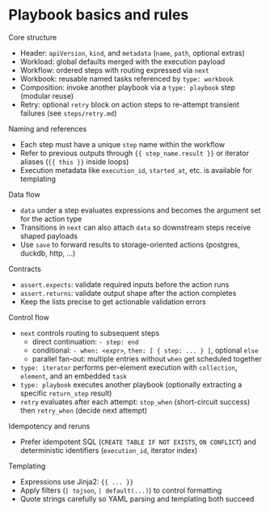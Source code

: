 # Playbook basics and rules

Core structure
- Header: `apiVersion`, `kind`, and `metadata` (`name`, `path`, optional extras)
- Workload: global defaults merged with the execution payload
- Workflow: ordered steps with routing expressed via `next`
- Workbook: reusable named tasks referenced by `type: workbook`
- Composition: invoke another playbook via a `type: playbook` step (modular reuse)
- Retry: optional `retry` block on action steps to re-attempt transient failures (see `steps/retry.md`)

Naming and references
- Each step must have a unique `step` name within the workflow
- Refer to previous outputs through `{{ step_name.result }}` or iterator aliases (`{{ this }}` inside loops)
- Execution metadata like `execution_id`, `started_at`, etc. is available for templating

Data flow
- `data` under a step evaluates expressions and becomes the argument set for the action type
- Transitions in `next` can also attach `data` so downstream steps receive shaped payloads
- Use `save` to forward results to storage-oriented actions (postgres, duckdb, http, ...)

Contracts
- `assert.expects`: validate required inputs before the action runs
- `assert.returns`: validate output shape after the action completes
- Keep the lists precise to get actionable validation errors

Control flow
- `next` controls routing to subsequent steps
  - direct continuation: `- step: end`
  - conditional: `- when: <expr>`, `then: [ { step: ... } ]`, optional `else`
  - parallel fan-out: multiple entries without `when` get scheduled together
- `type: iterator` performs per-element execution with `collection`, `element`, and an embedded `task`
- `type: playbook` executes another playbook (optionally extracting a specific `return_step` result)
- `retry` evaluates after each attempt: `stop_when` (short-circuit success) then `retry_when` (decide next attempt)

Idempotency and reruns
- Prefer idempotent SQL (`CREATE TABLE IF NOT EXISTS`, `ON CONFLICT`) and deterministic identifiers (`execution_id`, iterator index)

Templating
- Expressions use Jinja2: `{{ ... }}`
- Apply filters (`| tojson`, `| default(...)`) to control formatting
- Quote strings carefully so YAML parsing and templating both succeed
